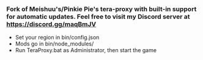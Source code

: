 ### Fork of Meishuu's/Pinkie Pie's tera-proxy with built-in support for automatic updates. Feel free to visit my Discord server at https://discord.gg/maqBmJV

* Set your region in bin/config.json
* Mods go in bin/node_modules/
* Run TeraProxy.bat as Administrator, then start the game